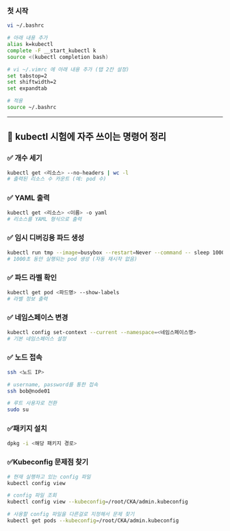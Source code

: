 ### 첫 시작

```bash
vi ~/.bashrc

# 아래 내용 추가
alias k=kubectl
complete -F __start_kubectl k
source <(kubectl completion bash)
```

```bash
# vi ~/.vimrc 에 아래 내용 추가 (탭 2칸 설정)
set tabstop=2
set shiftwidth=2
set expandtab
```

```bash
# 적용
source ~/.bashrc
```

---

## 🚀 kubectl 시험에 자주 쓰이는 명령어 정리

### ✅ 개수 세기

```bash
kubectl get <리소스> --no-headers | wc -l
# 출력된 리소스 수 카운트 (예: pod 수)
```

### ✅ YAML 출력

```bash
kubectl get <리소스> <이름> -o yaml
# 리소스를 YAML 형식으로 출력
```

### ✅ 임시 디버깅용 파드 생성

```bash
kubectl run tmp --image=busybox --restart=Never --command -- sleep 1000
# 1000초 동안 실행되는 pod 생성 (자동 재시작 없음)
```

### ✅ 파드 라벨 확인

```bash
kubectl get pod <파드명> --show-labels
# 라벨 정보 출력
```

### ✅ 네임스페이스 변경

```bash
kubectl config set-context --current --namespace=<네임스페이스명>
# 기본 네임스페이스 설정
```

### ✅ 노드 접속

```bash
ssh <노드 IP>

# username, password를 통한 접속
ssh bob@node01

# 루트 사용자로 전환
sudo su
```

### ✅패키지 설치

```bash
dpkg -i <해당 패키지 경로>
```

### ✅Kubeconfig 문제점 찾기

```bash
# 현재 실행하고 있는 config 파일
kubectl config view

# config 파일 조회
kubectl config view --kubeconfig=/root/CKA/admin.kubeconfig

# 사용할 config 파일을 다른걸로 지정해서 문제 찾기
kubectl get pods --kubeconfig=/root/CKA/admin.kubeconfig
```
